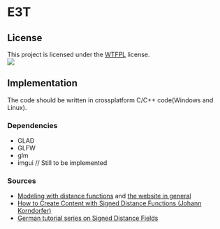 # E3T
## License
This project is licensed under the [WTFPL](LICENSE.md) license.\
![](http://www.wtfpl.net/wp-content/uploads/2012/12/wtfpl.svg)

## Implementation
The code should be written in crossplatform C/C++ code(Windows and Linux).
### Dependencies
* GLAD
* GLFW
* glm
* imgui // Still to be implemented

### Sources
* [Modeling with distance functions](http://iquilezles.org/www/articles/distfunctions/distfunctions.htm) and [the website in general](http://iquilezles.org)
* [How to Create Content with Signed Distance Functions (Johann Korndorfer)](https://youtu.be/s8nFqwOho-s)
* [German tutorial series on Signed Distance Fields](https://www.youtube.com/watch?v=rZ96YYUghpc&list=PL58qjcU5nk8vgEA_hy7HpDFFBV7SwQobu)
